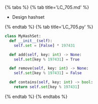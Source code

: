 {% tabs %}
{% tab title='LC_705.md' %}

* Design hashset

{% endtab %}
{% tab title='LC_705.py' %}

```py
class MyHashSet:
  def __init__(self):
    self.set = [False] * 197431

  def add(self, key: int) -> None:
    self.set[key % 197431] = True

  def remove(self, key: int) -> None:
    self.set[key % 197431] = False

  def contains(self, key: int) -> bool:
    return self.set[key % 197431]
```

{% endtab %}
{% endtabs %}